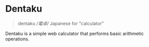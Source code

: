 # Dentaku

> dentaku _/電卓/_ Japanese for "calculator"

Dentaku is a simple web calculator that performs basic arithmetic operations.
